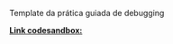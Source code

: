 Template da prática guiada de debugging

​[**Link codesandbox:**](https://codesandbox.io/s/template-debugging-5vhhd4)
